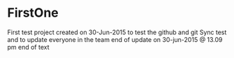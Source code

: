 # FirstOne
First test project
created on 30-Jun-2015 
to test the github and git
Sync test and to update everyone in the team 
end of update on 30-jun-2015 @ 13.09 pm
end of text 
